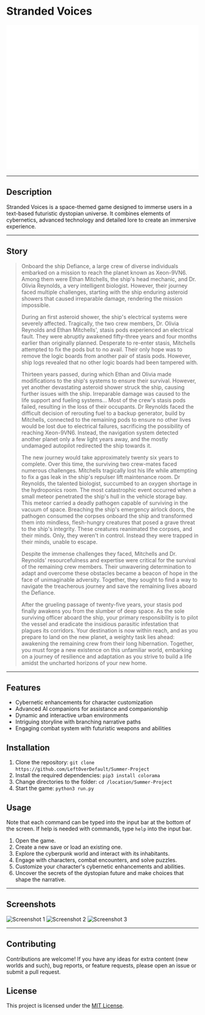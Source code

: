 # Stranded Voices

![Banner](assets/banner.png)

---

## Description

Stranded Voices is a space-themed game designed to immerse users in a text-based futuristic dystopian universe. It combines elements of cybernetics, advanced technology and detailed lore to create an immersive experience.

---

## Story
>Onboard the ship Defiance, a large crew of diverse individuals embarked on a mission to reach the planet known as Xeon-9VN6. Among them were Ethan Mitchells, the ship's head mechanic, and Dr. Olivia Reynolds, a very intelligent biologist. However, their journey faced multiple challenges, starting with the ship enduring asteroid showers that caused irreparable damage, rendering the mission impossible.
>
>During an first asteroid shower, the ship's electrical systems were severely affected. Tragically, the two crew members, Dr. Olivia Reynolds and Ethan Mitchells', stasis pods experienced an electrical fault. They were abruptly awakened fifty-three years and four months earlier than originally planned. Desperate to re-enter stasis, Mitchells attempted to fix the pods but to no avail. Their only hope was to remove the logic boards from another pair of stasis pods. However, ship logs revealed that no other logic boards had been tampered with.
>
>Thirteen years passed, during which Ethan and Olivia made modifications to the ship's systems to ensure their survival. However, yet another devastating asteroid shower struck the ship, causing further issues with the ship. Irreparable damage was caused to the life support and fueling systems... Most of the crew's stasis pods failed, resulting in the loss of their occupants. Dr Reynolds faced the difficult decision of rerouting fuel to a backup generator, build by Mitchells, connected to the remaining pods to ensure no other lives would be lost due to electrical failures, sacrificing the possibility of reaching Xeon-9VN6. Instead, the navigation system detected another planet only a few light years away, and the mostly undamaged autopilot redirected the ship towards it.
>
>The new journey would take approximately twenty six years to complete. Over this time, the surviving two crew-mates faced numerous challenges. Mitchells tragically lost his life while attempting to fix a gas leak in the ship's repulser lift maintenance room. Dr Reynolds, the talented biologist, succumbed to an oxygen shortage in the hydroponics room. The most catastrophic event occurred when a small meteor penetrated the ship's hull in the vehicle storage bay. This meteor carried a deadly pathogen capable of surviving in the vacuum of space. Breaching the ship's emergency airlock doors, the pathogen consumed the corpses onboard the ship and transformed them into mindless, flesh-hungry creatures that posed a grave threat to the ship's integrity. These creatures reanimated the corpses, and their minds. Only, they weren't in control. Instead they were trapped in their minds, unable to escape.
>
>Despite the immense challenges they faced, Mitchells and Dr. Reynolds' resourcefulness and expertise were critical for the survival of the remaining crew members. Their unwavering determination to adapt and overcome these obstacles became a beacon of hope in the face of unimaginable adversity. Together, they sought to find a way to navigate the treacherous journey and save the remaining lives aboard the Defiance.
>
>After the grueling passage of twenty-five years, your stasis pod finally awakens you from the slumber of deep space. As the sole surviving officer aboard the ship, your primary responsibility is to pilot the vessel and eradicate the insidious parasitic infestation that plagues its corridors. Your destination is now within reach, and as you prepare to land on the new planet, a weighty task lies ahead: awakening the remaining crew from their long hibernation. Together, you must forge a new existence on this unfamiliar world, embarking on a journey of resilience and adaptation as you strive to build a life amidst the uncharted horizons of your new home.

---

## Features

- Cybernetic enhancements for character customization
- Advanced AI companions for assistance and companionship
- Dynamic and interactive urban environments
- Intriguing storyline with branching narrative paths
- Engaging combat system with futuristic weapons and abilities

## Installation

1. Clone the repository: `git clone https://github.com/LeftOverDefault/Summer-Project`
2. Install the required dependencies: `pip3 install colorama`
3. Change directories to the folder: `cd /location/Summer-Project`
4. Start the game: `python3 run.py`

## Usage

Note that each command can be typed into the input bar at the bottom of the screen. If help is needed with commands, type `help` into the input bar.

1. Open the game.
2. Create a new save or load an existing one.
3. Explore the cyberpunk world and interact with its inhabitants.
4. Engage with characters, combat encounters, and solve puzzles.
5. Customize your character's cybernetic enhancements and abilities.
6. Uncover the secrets of the dystopian future and make choices that shape the narrative.

---

## Screenshots

![Screenshot 1](assets/screenshot_1.png)
![Screenshot 2](assets/screenshot_2.png)
![Screenshot 3](assets/screenshot_3.png)

---

## Contributing

Contributions are welcome! If you have any ideas for extra content (new worlds and such), bug reports, or feature requests, please open an issue or submit a pull request.

## License

This project is licensed under the [MIT License](LICENSE).
